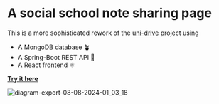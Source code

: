 # A social school note sharing page

This is a more sophisticated rework of the [uni-drive](https://github.com/philipAthanasopoulos/uni-drive) project using

* A MongoDB database 🪴
* A Spring-Boot REST API 🍃
* A React frontend ⚛️

**[Try it here](https://papagalos-drive.web.app/)**  


![diagram-export-08-08-2024-01_03_18](https://github.com/user-attachments/assets/b4b66287-c114-42ba-b91b-39f8c37bd7de)


